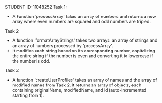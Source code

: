 STUDENT ID-11048252
Task 1:
- A Function 'processArray' takes an array of numbers and returns a new array where even numbers are squared and odd numbers are tripled.

Task 2:
- A function 'formatArrayStrings' takes two arrays: an array of strings and an array of numbers processed by 'processArray'.
- It modifies each string based on its corresponding number, capitalizing the entire string if the number is even and converting it to lowercase if the number is odd.

Task 3:
- A function 'createUserProfiles' takes an array of names and the array of modified names from Task 2. It returns an array of objects, each containing originalName, modifiedName, and id (auto-incremented starting from 1).
